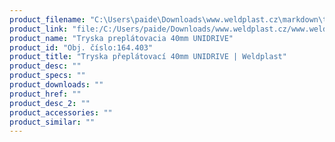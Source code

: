```yaml
---
product_filename: "C:\Users\paide\Downloads\www.weldplast.cz\markdown\tryska-preplatovaci-40mm-unidrive.md"
product_link: "file:/C:/Users/paide/Downloads/www.weldplast.cz/www.weldplast.cz/sk/tryska-preplatovaci-40mm-unidrive"
product_name: "Tryska preplátovacia 40mm UNIDRIVE"
product_id: "Obj. číslo:164.403"
product_title: "Tryska přeplátovací 40mm UNIDRIVE | Weldplast"
product_desc: ""
product_specs: ""
product_downloads: ""
product_href: ""
product_desc_2: ""
product_accessories: ""
product_similar: ""
---
```

